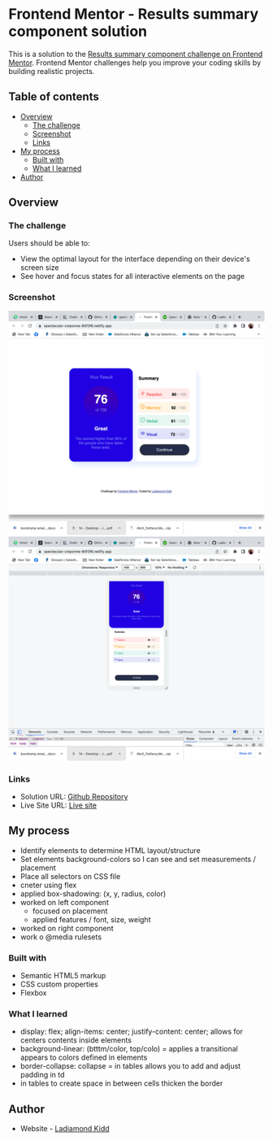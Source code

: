 # Frontend Mentor - Results summary component solution

This is a solution to the [Results summary component challenge on Frontend Mentor](https://www.frontendmentor.io/challenges/results-summary-component-CE_K6s0maV). Frontend Mentor challenges help you improve your coding skills by building realistic projects. 

## Table of contents

- [Overview](#overview)
  - [The challenge](#the-challenge)
  - [Screenshot](#screenshot)
  - [Links](#links)
- [My process](#my-process)
  - [Built with](#built-with)
  - [What I learned](#what-i-learned)
- [Author](#author)



## Overview

### The challenge

Users should be able to:

- View the optimal layout for the interface depending on their device's screen size
- See hover and focus states for all interactive elements on the page

### Screenshot

![](./assets/images/desktop.png)
![](./assets/images/mobile.png)
### Links

- Solution URL: [Github Repository](https://github.com/Ladiamondk/Results-Project)
- Live Site URL: [Live site](https://spectacular-creponne-80f3f6.netlify.app/)

## My process
- Identify elements to determine HTML layout/structure
- Set elements background-colors so I can see and set measurements / placement
- Place all selectors on CSS file
- cneter using flex
- applied box-shadowing: (x, y, radius, color)
- worked on left component
  - focused on placement
  - applied features / font, size, weight
- worked on right component
- work o @media rulesets

### Built with

- Semantic HTML5 markup
- CSS custom properties
- Flexbox


### What I learned
- display: flex; align-items: center; justify-content: center; allows for centers contents inside elements
- background-linear: (btttm/color, top/colo) = applies a transitional appears to colors defined in elements
- border-collapse: collapse = in tables allows you to add and adjust padding in td
- in tables to create space in between cells thicken the border
## Author

- Website - [Ladiamond Kidd](https://www.your-site.com)

